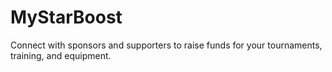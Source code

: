 # MyStarBoost
Connect with sponsors and supporters to raise funds for your tournaments, training, and equipment.
